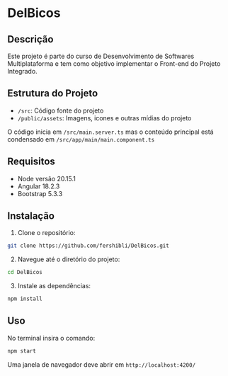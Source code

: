 # DelBicos

## Descrição
Este projeto é parte do curso de Desenvolvimento de Softwares Multiplataforma e tem como objetivo implementar o Front-end do Projeto Integrado.

## Estrutura do Projeto
- `/src`: Código fonte do projeto
- `/public/assets`: Imagens, icones e outras mídias do projeto

O código inicia em `/src/main.server.ts` mas o conteúdo principal está condensado em `/src/app/main/main.component.ts`

## Requisitos
- Node versão 20.15.1
- Angular 18.2.3
- Bootstrap 5.3.3

## Instalação
1. Clone o repositório:
  ```sh
  git clone https://github.com/fershibli/DelBicos.git
  ```
2. Navegue até o diretório do projeto:
  ```sh
  cd DelBicos
  ```
3. Instale as dependências:
  ```sh
  npm install
  ```

## Uso

No terminal insira o comando:
```sh
npm start
```
Uma janela de navegador deve abrir em `http://localhost:4200/`
